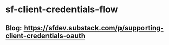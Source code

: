# sf-client-credentials-flow

## Blog: https://sfdev.substack.com/p/supporting-client-credentials-oauth
